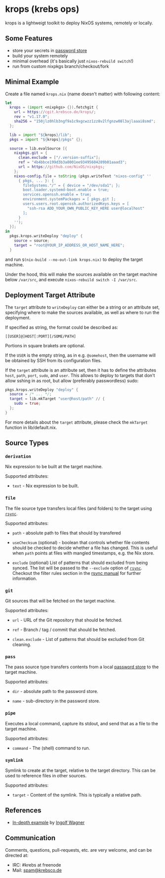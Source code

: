 # krops (krebs ops)

krops is a lightweigt toolkit to deploy NixOS systems, remotely or locally.


## Some Features

- store your secrets in [password store](https://www.passwordstore.org/)
- build your system remotely
- minimal overhead (it's basically just `nixos-rebuild switch`!)
- run from custom nixpkgs branch/checkout/fork


## Minimal Example

Create a file named `krops.nix` (name doesn't matter) with following content:

```nix
let
  krops = (import <nixpkgs> {}).fetchgit {
    url = https://cgit.krebsco.de/krops/;
    rev = "v1.17.0";
    sha256 = "150jlz0hlb3ngf9a1c9xgcwzz1zz8v2lfgnzw08l3ajlaaai8smd";
  };

  lib = import "${krops}/lib";
  pkgs = import "${krops}/pkgs" {};

  source = lib.evalSource [{
    nixpkgs.git = {
      clean.exclude = ["/.version-suffix"];
      ref = "4b4bbce199d3b3a8001ee93495604289b01aaad3";
      url = https://github.com/NixOS/nixpkgs;
    };
    nixos-config.file = toString (pkgs.writeText "nixos-config" ''
      { pkgs, ... }: {
        fileSystems."/" = { device = "/dev/sda1"; };
        boot.loader.systemd-boot.enable = true;
        services.openssh.enable = true;
        environment.systemPackages = [ pkgs.git ];
        users.users.root.openssh.authorizedKeys.keys = [
          "ssh-rsa ADD_YOUR_OWN_PUBLIC_KEY_HERE user@localhost"
        ];
      }
    '');
  }];
in
  pkgs.krops.writeDeploy "deploy" {
    source = source;
    target = "root@YOUR_IP_ADDRESS_OR_HOST_NAME_HERE";
  }
```

and run `$(nix-build --no-out-link krops.nix)` to deploy the target machine.

Under the hood, this will make the sources available on the target machine
below `/var/src`, and execute `nixos-rebuild switch -I /var/src`.

## Deployment Target Attribute

The `target` attribute to `writeDeploy` can either be a string or an attribute
set, specifying where to make the sources available, as well as where to run
the deployment.

If specified as string, the format could be described as:
```
[[USER]@]HOST[:PORT][/SOME/PATH]
```

Portions in square brakets are optional.

If the `USER` is the empty string, as in e.g. `@somehost`, then the username
will be obtained by SSH from its configuration files.

If the `target` attribute is an attribute set, then it has to define the attributes
`host`, `path`, `port`, `sudo`, and `user`.  This allows to deploy to targets
that don't allow sshing in as root, but allow (preferably passwordless) sudo:

```nix
pkgs.krops.writeDeploy "deploy" {
  source = /* ... */;
  target = lib.mkTarget "user@host/path" // {
    sudo = true;
  };
}
```

For more details about the `target` attribute, please check the `mkTarget`
function in lib/default.nix.

## Source Types

### `derivation`

Nix expression to be built at the target machine.

Supported attributes:

* `text` -
  Nix expression to be built.


### `file`

The file source type transfers local files (and folders) to the target
using [`rsync`](https://rsync.samba.org/).

Supported attributes:

* `path` -
  absolute path to files that should by transfered

* `useChecksum` (optional) -
  boolean that controls whether file contents should be checked to decide
  whether a file has changed.  This is useful when `path` points at files
  with mangled timestamps, e.g. the Nix store.
  
* `exclude` (optional)
  List of patterns that should excluded from being synced. The list will be
  passed to the `--exclude` option of [`rsync`](https://rsync.samba.org/).
  Checkout the filter rules section in the [rsync
  manual](https://download.samba.org/pub/rsync/rsync.html) for further
  information.


### `git`

Git sources that will be fetched on the target machine.

Supported attributes:

* `url` -
  URL of the Git repository that should be fetched.

* `ref` -
  Branch / tag / commit that should be fetched.

* `clean.exclude` -
  List of patterns that should be excluded from Git cleaning.


### `pass`

The pass source type transfers contents from a local
[password store](https://www.passwordstore.org/) to the target machine.

Supported attributes:

* `dir` -
  absolute path to the password store.

* `name` -
  sub-directory in the password store.


### `pipe`

Executes a local command, capture its stdout, and send that as a file to the
target machine.

Supported attributes:

* `command` -
  The (shell) command to run.

### `symlink`

Symlink to create at the target, relative to the target directory.
This can be used to reference files in other sources.

Supported attributes:

* `target` -
  Content of the symlink.  This is typically a relative path.


## References

- [In-depth example](http://tech.ingolf-wagner.de/nixos/krops/) by [Ingolf Wagner](https://ingolf-wagner.de/)


## Communication

Comments, questions, pull-requests, etc. are very welcome, and can be directed
at:

- IRC: #krebs at freenode
- Mail: [spam@krebsco.de](mailto:spam@krebsco.de)
